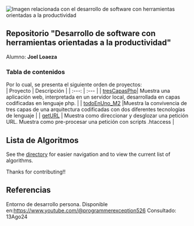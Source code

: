 ![Imagen relacionada con el desarrollo de software con herramientas orientadas a la productividad](https://blogthinkbig.com/wp-content/uploads/sites/4/2020/01/Herramientas_Productividad.jpg?resize=1040%2C400)

## Repositorio "Desarrollo de software con herramientas orientadas a la productividad"
Alumno: **Joel Loaeza**

### Tabla de contenidos

Por lo cual, se presenta el siguiente orden de proyectos:
</br>
| Proyecto | Descripción |
| :---: | :--- |
| [tresCapasPhp](https://github.com/miRepositorioGit/tresCapasPhp)| Muestra una aplicación web, interpretada en un servidor local, desarrollada en capas codificadas en lenguaje php. |
| [todoEnUno_M2](https://github.com/miRepositorioGit/todoEnUno_M2.git) |Muestra la convivencia de tres capas de una arquitectura codificadas con dos diferentes tecnologías de lenguaje |
| [getURL](https://github.com/miRepositorioGit/getURL.git) | Muestra como direccionar y desglozar una petición URL. Muestra como pre-procesar una petición con scripts .htaccess |
</br>

## Lista de Algoritmos

See the [directory](https://github.com/miRepositorioGit/PlanEstudiosTecProgramacion) for easier navigation and to view the current list of algorithms.

Thanks for contributing!!


## Referencias
Entorno de desarrollo persona.
Disponible en:https://www.youtube.com/@programmerexception526
Consultado: 13Ago24
